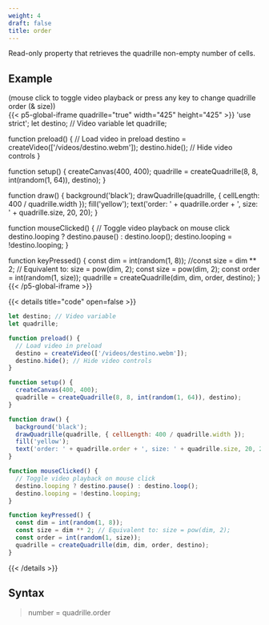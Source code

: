 ```yaml
---
weight: 4
draft: false
title: order
---
```


Read-only property that retrieves the quadrille non-empty number of cells.

## Example

(mouse click to toggle video playback or press any key to change quadrille order (& size))  
{{< p5-global-iframe quadrille="true" width="425" height="425" >}}
'use strict';
let destino; // Video variable
let quadrille;

function preload() {
  // Load video in preload
  destino = createVideo(['/videos/destino.webm']);
  destino.hide(); // Hide video controls
}

function setup() {
  createCanvas(400, 400);
  quadrille = createQuadrille(8, 8, int(random(1, 64)), destino);
}

function draw() {
  background('black');
  drawQuadrille(quadrille, { cellLength: 400 / quadrille.width });
  fill('yellow');
  text('order: ' + quadrille.order + ', size: ' + quadrille.size, 20, 20);
}

function mouseClicked() {
  // Toggle video playback on mouse click
  destino.looping ? destino.pause() : destino.loop();
  destino.looping = !destino.looping;
}

function keyPressed() {
  const dim = int(random(1, 8));
  //const size = dim ** 2; // Equivalent to: size = pow(dim, 2);
  const size = pow(dim, 2);
  const order = int(random(1, size));
  quadrille = createQuadrille(dim, dim, order, destino);
}
{{< /p5-global-iframe >}}

{{< details title="code" open=false >}}
```js
let destino; // Video variable
let quadrille;

function preload() {
  // Load video in preload
  destino = createVideo(['/videos/destino.webm']);
  destino.hide(); // Hide video controls
}

function setup() {
  createCanvas(400, 400);
  quadrille = createQuadrille(8, 8, int(random(1, 64)), destino);
}

function draw() {
  background('black');
  drawQuadrille(quadrille, { cellLength: 400 / quadrille.width });
  fill('yellow');
  text('order: ' + quadrille.order + ', size: ' + quadrille.size, 20, 20);
}

function mouseClicked() {
  // Toggle video playback on mouse click
  destino.looping ? destino.pause() : destino.loop();
  destino.looping = !destino.looping;
}

function keyPressed() {
  const dim = int(random(1, 8));
  const size = dim ** 2; // Equivalent to: size = pow(dim, 2);
  const order = int(random(1, size));
  quadrille = createQuadrille(dim, dim, order, destino);
}
```
{{< /details >}}

## Syntax

> number = quadrille.order